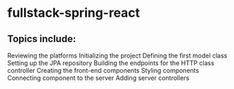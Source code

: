 # fullstack-spring-react


## Topics include:
Reviewing the platforms
Initializing the project
Defining the first model class
Setting up the JPA repository
Building the endpoints for the HTTP class controller
Creating the front-end components
Styling components
Connecting component to the server
Adding server controllers
